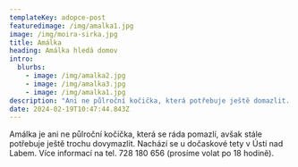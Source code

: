```yaml
---
templateKey: adopce-post
featuredimage: /img/amalka1.jpg
image: /img/moira-sirka.jpg
title: Amálka
heading: Amálka hledá domov
intro:
  blurbs:
    - image: /img/amalka2.jpg
    - image: /img/amalka3.jpg
    - image: /img/amalka1.jpg
description: "Ani ne půlroční kočička, která potřebuje ještě domazlit. "
date: 2024-02-19T10:47:44.843Z
---
```

A﻿málka je ani ne půlroční kočička, která se ráda pomazlí, avšak stále potřebuje ještě trochu dovymazlit. Nachází se u dočaskové tety v Ústí nad Labem. Více informací na tel. 728 180 656 (prosíme volat po 18 hodině).